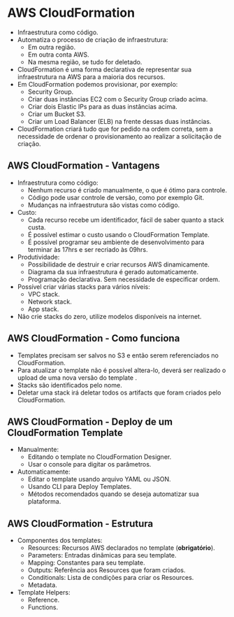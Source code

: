 # AWS CloudFormation

- Infraestrutura como código.
- Automatiza o processo de criação de infraestrutura:
  - Em outra região.
  - Em outra conta AWS.
  - Na mesma região, se tudo for deletado.
- CloudFormation é uma forma declarativa de representar sua infraestrutura na AWS para a maioria dos recursos.
- Em CloudFormation podemos provisionar, por exemplo:
  - Security Group.
  - Criar duas instâncias EC2 com o Security Group criado acima.
  - Criar dois Elastic IPs para as duas instâncias acima.
  - Criar um Bucket S3.
  - Criar um Load Balancer (ELB) na frente dessas duas instâncias.
- CloudFormation criará tudo que for pedido na ordem correta, sem a necessidade de ordenar o provisionamento ao realizar a solicitação de criação.

## AWS CloudFormation - Vantagens

- Infraestrutura como código:
  - Nenhum recurso é criado manualmente, o que é ótimo para controle.
  - Código pode usar controle de versão, como por exemplo Git.
  - Mudanças na infraestrutura são vistas como código.
- Custo:
  - Cada recurso recebe um identificador, fácil de saber quanto a stack custa.
  - É possível estimar o custo usando o CloudFormation Template.
  - É possível programar seu ambiente de desenvolvimento para terminar às 17hrs e ser recriado às 09hrs.
- Produtividade:
  - Possibilidade de destruir e criar recursos AWS dinamicamente.
  - Diagrama da sua infraestrutura é gerado automaticamente.
  - Programação declarativa. Sem necessidade de especificar ordem.
- Possível criar várias stacks para vários níveis:
  - VPC stack.
  - Network stack.
  - App stack.
- Não crie stacks do zero, utilize modelos disponíveis na internet.

## AWS CloudFormation - Como funciona

- Templates precisam ser salvos no S3 e então serem referenciados no CloudFormation.
- Para atualizar o template não é possível altera-lo, deverá ser realizado o upload de uma nova versão do template .
- Stacks são identificados pelo nome.
- Deletar uma stack irá deletar todos os artifacts que foram criados pelo CloudFormation.

## AWS CloudFormation - Deploy de um CloudFormation Template

- Manualmente:
  - Editando o template no CloudFormation Designer.
  - Usar o console para digitar os parâmetros.
- Automaticamente:
  - Editar o template usando arquivo YAML ou JSON.
  - Usando CLI para Deploy Templates.
  - Métodos recomendados quando se deseja automatizar sua plataforma.

## AWS CloudFormation - Estrutura

- Componentes dos templates:
  - Resources: Recursos AWS declarados no template (**obrigatório**).
  - Parameters: Entradas dinâmicas para seu template.
  - Mapping: Constantes para seu template.
  - Outputs: Referência aos Resources que foram criados.
  - Conditionals: Lista de condições para criar os Resources.
  - Metadata.
- Template Helpers:
  - Reference.
  - Functions.
